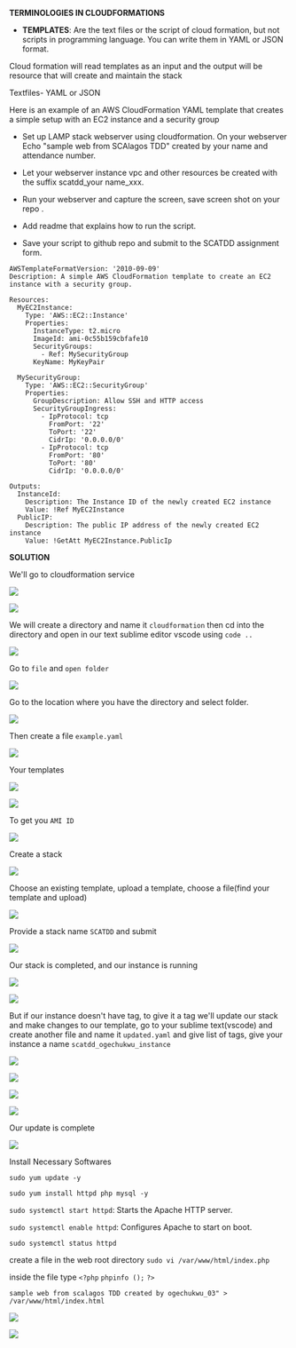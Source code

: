 

__TERMINOLOGIES IN CLOUDFORMATIONS__

- __TEMPLATES__: Are the text files or the script of cloud formation, but not scripts in programming language. You can write them in YAML or JSON format.

Cloud formation will read templates as an input and the output will be resource that will create and maintain the stack

Textfiles- YAML or JSON

Here is an example of an AWS CloudFormation YAML template that creates a simple setup with an EC2 instance and a security group







- Set up LAMP stack webserver using cloudformation. On your webserver Echo "sample web from SCAlagos TDD" created by your name and attendance number.

- Let your webserver instance vpc and other resources be created with the suffix scatdd_your name_xxx.

- Run your webserver and capture the screen, save screen shot on your repo .

- Add readme that explains how to run the script.

- Save your script to github repo and submit to the SCATDD assignment form.


```
AWSTemplateFormatVersion: '2010-09-09'
Description: A simple AWS CloudFormation template to create an EC2 instance with a security group.

Resources:
  MyEC2Instance:
    Type: 'AWS::EC2::Instance'
    Properties:
      InstanceType: t2.micro
      ImageId: ami-0c55b159cbfafe10
      SecurityGroups:
        - Ref: MySecurityGroup
      KeyName: MyKeyPair  

  MySecurityGroup:
    Type: 'AWS::EC2::SecurityGroup'
    Properties:
      GroupDescription: Allow SSH and HTTP access
      SecurityGroupIngress:
        - IpProtocol: tcp
          FromPort: '22'
          ToPort: '22'
          CidrIp: '0.0.0.0/0'
        - IpProtocol: tcp
          FromPort: '80'
          ToPort: '80'
          CidrIp: '0.0.0.0/0'

Outputs:
  InstanceId:
    Description: The Instance ID of the newly created EC2 instance
    Value: !Ref MyEC2Instance
  PublicIP:
    Description: The public IP address of the newly created EC2 instance
    Value: !GetAtt MyEC2Instance.PublicIp
```



__SOLUTION__
 


We'll go to cloudformation service


![](./images/37.png)

![](./images/38.png)


We will create a directory and name it `cloudformation` then cd into the directory and open in our text sublime editor vscode using `code ..`

![](./images/39.png)

Go to `file` and `open folder`

![](./images/40.png)

Go to the location where you have the directory and select folder.

![](./images/41.png)


Then create a file `example.yaml`

![](./images/42.png)


Your templates

![](./images/50.png)

![](./images/51.png)


To get you `AMI ID`

![](./images/43.png)


Create a stack

![](./images/44.png)



Choose an existing template, upload a template, choose a file(find your template and upload)

![](./images/45.png)


Provide a stack name `SCATDD` and submit

![](./images/46.png)



Our stack is completed, and our instance is running

![](./images/47.png)

![](./images/48.png)


But if our instance doesn't have tag, to give it a tag we'll update our stack and make changes to our template, go to your sublime text(vscode) and create another file and name it `updated.yaml` and give list of tags, give your instance a name `scatdd_ogechukwu_instance`


![](./images/52.png)

![](./images/53.png)

![](./images/49.png)

![](./images/54.png)

Our update is complete


![](./images/55.png)



Install Necessary Softwares

`sudo yum update -y` 

`sudo yum install httpd php mysql -y`


`sudo systemctl start httpd`: Starts the Apache HTTP server.

`sudo systemctl enable httpd`: Configures Apache to start on boot.

`sudo systemctl status httpd`


create a file in the web root directory  `sudo vi /var/www/html/index.php`

inside the file type `<?php` `phpinfo ();` `?>`


`sample web from scalagos TDD created by ogechukwu_03" > /var/www/html/index.html`

![](./images/57.png)


![](./images/58.png)
